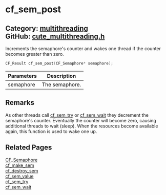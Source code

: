 # cf_sem_post

Category: [multithreading](https://github.com/RandyGaul/cute_framework/blob/master/docs/api_reference?id=multithreading)  
GitHub: [cute_multithreading.h](https://github.com/RandyGaul/cute_framework/blob/master/include/cute_multithreading.h)  
---

Increments the semaphore's counter and wakes one thread if the counter becomes greater than zero.

```cpp
CF_Result cf_sem_post(CF_Semaphore* semaphore);
```

Parameters | Description
--- | ---
semaphore | The semaphore.

## Remarks

As other threads call [cf_sem_try](https://github.com/RandyGaul/cute_framework/blob/master/docs/multithreading/cf_sem_try.md) or [cf_sem_wait](https://github.com/RandyGaul/cute_framework/blob/master/docs/multithreading/cf_sem_wait.md) they decrement the semaphore's counter. Eventually
the counter will become zero, causing additional threads to wait (sleep). When the resources become
available again, this function is used to wake one up.

## Related Pages

[CF_Semaphore](https://github.com/RandyGaul/cute_framework/blob/master/docs/multithreading/cf_semaphore.md)  
[cf_make_sem](https://github.com/RandyGaul/cute_framework/blob/master/docs/multithreading/cf_make_sem.md)  
[cf_destroy_sem](https://github.com/RandyGaul/cute_framework/blob/master/docs/multithreading/cf_destroy_sem.md)  
[cf_sem_value](https://github.com/RandyGaul/cute_framework/blob/master/docs/multithreading/cf_sem_value.md)  
[cf_sem_try](https://github.com/RandyGaul/cute_framework/blob/master/docs/multithreading/cf_sem_try.md)  
[cf_sem_wait](https://github.com/RandyGaul/cute_framework/blob/master/docs/multithreading/cf_sem_wait.md)  
